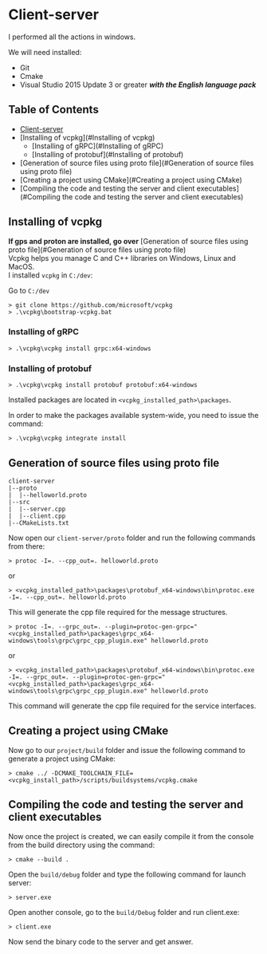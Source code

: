 # Client-server
I performed all the actions in windows.

We will need installed:
- Git
- Cmake
- Visual Studio 2015 Update 3 or greater ***with the English language pack***
## Table of Contents
- [Client-server](#Client-server)
- [Installing of vcpkg](#Installing of vcpkg)
  - [Installing of gRPC](#Installing of gRPC)
  - [Installing of protobuf](#Installing of protobuf)
- [Generation of source files using proto file](#Generation of source files using proto file)
- [Creating a project using CMake](#Creating a project using CMake)
- [Compiling the code and testing the server and client executables](#Compiling the code and testing the server and client executables)
## Installing of vcpkg
**If gps and proton are installed, go over** [Generation of source files using proto file](#Generation of source files using proto file)  
Vcpkg helps you manage C and C++ libraries on Windows, Linux and MacOS.  
I installed `vcpkg` in `C:/dev`:

Go to `C:/dev`
```
> git clone https://github.com/microsoft/vcpkg
> .\vcpkg\bootstrap-vcpkg.bat
```
### Installing of gRPC
```
> .\vcpkg\vcpkg install grpc:x64-windows
```
### Installing of protobuf
```
> .\vcpkg\vcpkg install protobuf protobuf:x64-windows
```
Installed packages are located in `<vcpkg_installed_path>\packages`.


In order to make the packages available system-wide, you need to issue the command:
```
> .\vcpkg\vcpkg integrate install
```
## Generation of source files using proto file
```
client-server  
|--proto  
|  |--helloworld.proto  
|--src  
|  |--server.cpp  
|  |--client.cpp  
|--CMakeLists.txt  
```

Now open our `client-server/proto` folder and run the following commands from there:
```
> protoc -I=. --cpp_out=. helloworld.proto
```
or
```
> <vcpkg_installed_path>\packages\protobuf_x64-windows\bin\protoc.exe -I=. --cpp_out=. helloworld.proto
```
This will generate the cpp file required for the message structures.
```
> protoc -I=. --grpc_out=. --plugin=protoc-gen-grpc="<vcpkg_installed_path>\packages\grpc_x64-windows\tools\grpc\grpc_cpp_plugin.exe" helloworld.proto
```
or
```
> <vcpkg_installed_path>\packages\protobuf_x64-windows\bin\protoc.exe -I=. --grpc_out=. --plugin=protoc-gen-grpc="<vcpkg_installed_path>\packages\grpc_x64-windows\tools\grpc\grpc_cpp_plugin.exe" helloworld.proto
```
This command will generate the cpp file required for the service interfaces.
## Creating a project using CMake
Now go to our `project/build` folder and issue the following command to generate a project using CMake:
```
> cmake ../ -DCMAKE_TOOLCHAIN_FILE=<vcpkg_install_path>/scripts/buildsystems/vcpkg.cmake
```
## Compiling the code and testing the server and client executables
Now once the project is created, we can easily compile it from the console from the build directory using the command:
```
> cmake --build .
```
Open the `build/debug` folder and type the following command for launch server:
```
> server.exe
```
Open another console, go to the `build/Debug` folder and run client.exe:
```
> client.exe
```
Now send the binary code to the server and get answer.
